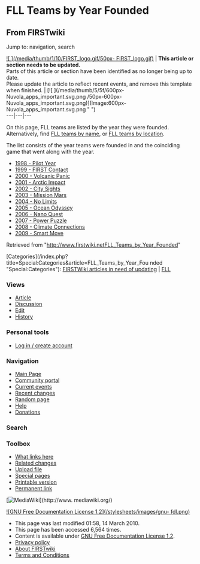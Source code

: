 # FLL Teams by Year Founded

## From FIRSTwiki

Jump to: navigation, search

[![ ](/media/thumb/1/10/FIRST_logo.gif/50px-
FIRST_logo.gif)](Image:FIRST_logo.gif " ") | **This article or section needs to be updated.**<br>
Parts of this article or section have been identified as no longer being up to date.<br>
Please update the article to reflect recent events, and remove this template when finished. | [![ ](/media/thumb/5/5f/600px-Nuvola_apps_important.svg.png
/50px-600px-Nuvola_apps_important.svg.png)](Image:600px-
Nuvola_apps_important.svg.png " ")<br>
---|---|---

On this page, FLL teams are listed by the year they were founded. Alternatively, find [FLL teams by name](Category:FLL_teams "Category:FLL teams"), or [FLL teams by location](FLL_Teams_by_Location "FLL Teams by Location").

The list consists of the year teams were founded in and the coinciding game that went along with the year.

- [1998 - Pilot Year](Category:FLL_teams_founded_in_1998 "Category:FLL teams founded in 1998")
- [1999 - FIRST Contact](Category:FLL_teams_founded_in_1999 "Category:FLL teams founded in 1999")
- [2000 - Volcanic Panic](Category:FLL_teams_founded_in_2000 "Category:FLL teams founded in 2000")
- [2001 - Arctic Impact](Category:FLL_teams_founded_in_2001 "Category:FLL teams founded in 2001")
- [2002 - City Sights](Category:FLL_teams_founded_in_2002 "Category:FLL teams founded in 2002")
- [2003 - Mission Mars](Category:FLL_teams_founded_in_2003 "Category:FLL teams founded in 2003")
- [2004 - No Limits](Category:FLL_teams_founded_in_2004 "Category:FLL teams founded in 2004")
- [2005 - Ocean Odyssey](Category:FLL_teams_founded_in_2005 "Category:FLL teams founded in 2005")
- [2006 - Nano Quest](Category:FLL_teams_founded_in_2006 "Category:FLL teams founded in 2006")
- [2007 - Power Puzzle](/index.php?title=Category:FLL_teams_founded_in_2007&action=edit "Category:FLL teams founded in 2007")
- [2008 - Climate Connections](/index.php?title=Category:FLL_teams_founded_in_2008&action=edit "Category:FLL teams founded in 2008")
- [2009 - Smart Move](/index.php?title=Category:FLL_teams_founded_in_2009&action=edit "Category:FLL teams founded in 2009")

Retrieved from "<http://www.firstwiki.netFLL_Teams_by_Year_Founded>"

[Categories](/index.php?title=Special:Categories&article=FLL_Teams_by_Year_Fou
nded "Special:Categories"): [FIRSTWiki articles in need of updating](Category:FIRSTWiki_articles_in_need_of_updating "Category:FIRSTWiki articles in need of updating") | [FLL](Category:FLL "Category:FLL")

### Views

- [Article](FLL_Teams_by_Year_Founded)
- [Discussion](/index.php?title=Talk:FLL_Teams_by_Year_Founded&action=edit)
- [Edit](/index.php?title=FLL_Teams_by_Year_Founded&action=edit)
- [History](/index.php?title=FLL_Teams_by_Year_Founded&action=history)

### Personal tools

- [Log in / create account](/index.php?title=Special:Userlogin&returnto=FLL_Teams_by_Year_Founded)

[](Main_Page "Main Page")

### Navigation

- [Main Page](Main_Page)
- [Community portal](FIRSTwiki:Community_portal)
- [Current events](Current_events)
- [Recent changes](Special:Recentchanges)
- [Random page](Special:Random)
- [Help](FIRSTwiki:Help)
- [Donations](FIRSTwiki:Site_support)

### Search

### Toolbox

- [What links here](Special:Whatlinkshere/FLL_Teams_by_Year_Founded)
- [Related changes](Special:Recentchangeslinked/FLL_Teams_by_Year_Founded)
- [Upload file](Special:Upload)
- [Special pages](Special:Specialpages)
- [Printable version](/index.php?title=FLL_Teams_by_Year_Founded&printable=yes)
- [Permanent link](/index.php?title=FLL_Teams_by_Year_Founded&oldid=75539)

[![MediaWiki](/skins/common/images/poweredby_mediawiki_88x31.png)](http://www.
mediawiki.org/)

[![GNU Free Documentation License 1.2](/stylesheets/images/gnu-
fdl.png)](http://www.gnu.org/copyleft/fdl.html)

- This page was last modified 01:58, 14 March 2010.
- This page has been accessed 6,564 times.
- Content is available under [GNU Free Documentation License 1.2](http://www.gnu.org/copyleft/fdl.html "http://www.gnu.org/copyleft/fdl.html").
- [Privacy policy](FIRSTwiki:Privacy_policy "FIRSTwiki:Privacy policy")
- [About FIRSTwiki](FIRSTwiki:About "FIRSTwiki:About")
- [Terms and Conditions](FIRSTwiki:Terms_and_conditions "FIRSTwiki:Terms and conditions")
